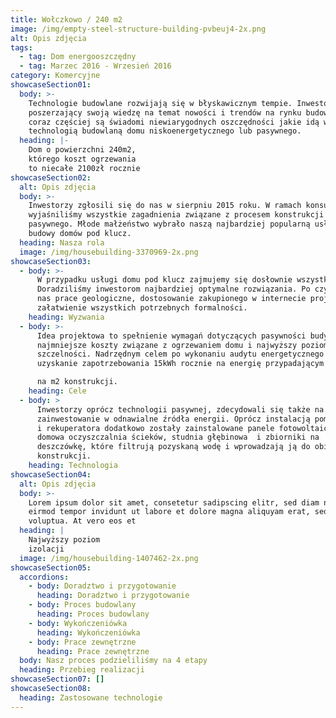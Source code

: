 ```yaml
---
title: Wołczkowo / 240 m2
image: /img/empty-steel-structure-building-pvbeuj4-2x.png
alt: Opis zdjęcia
tags:
  - tag: Dom energooszczędny
  - tag: Marzec 2016 - Wrzesień 2016
category: Komercyjne
showcaseSection01:
  body: >-
    Technologie budowlane rozwijają się w błyskawicznym tempie. Inwestorzy
    poszerzający swoją wiedzę na temat nowości i trendów na rynku budowlanych
    coraz częściej są świadomi niewiarygodnych oszczędności jakie idą w parze z
    technologią budowlaną domu niskoenergetycznego lub pasywnego. 
  heading: |-
    Dom o powierzchni 240m2, 
    którego koszt ogrzewania 
    to niecałe 2100zł rocznie
showcaseSection02:
  alt: Opis zdjęcia
  body: >-
    Inwestorzy zgłosili się do nas w sierpniu 2015 roku. W ramach konsultacji
    wyjaśniliśmy wszystkie zagadnienia związane z procesem konstrukcji domu
    pasywnego. Młode małżeństwo wybrało naszą najbardziej popularną usługę
    budowy domów pod klucz. 
  heading: Nasza rola
  image: /img/housebuilding-3370969-2x.png
showcaseSection03:
  - body: >-
      W przypadku usługi domu pod klucz zajmujemy się dosłownie wszystkim.
      Doradziliśmy inwestorom najbardziej optymalne rozwiązania. Po czym czekały
      nas prace geologiczne, dostosowanie zakupionego w internecie projektu i
      załatwienie wszystkich potrzebnych formalności.
    heading: Wyzwania
  - body: >-
      Idea projektowa to spełnienie wymagań dotyczących pasywności budynku - jak
      najmniejsze koszty związane z ogrzewaniem domu i najwyższy poziom
      szczelności. Nadrzędnym celem po wykonaniu audytu energetycznego było
      uzyskanie zapotrzebowania 15kWh rocznie na energię przypadającym 

      na m2 konstrukcji.
    heading: Cele
  - body: >
      Inwestorzy oprócz technologii pasywnej, zdecydowali się także na
      zainwestowanie w odnawialne źródła energii. Oprócz instalacją pompy ciepła
      i rekuperatora dodatkowo zostały zainstalowane panele fotowoltaiczne,
      domowa oczyszczalnia ścieków, studnia głębinowa  i zbiorniki na
      deszczówkę, które filtrują pozyskaną wodę i wprowadzają ją do obiegu
      konstrukcji.
    heading: Technologia
showcaseSection04:
  alt: Opis zdjęcia
  body: >-
    Lorem ipsum dolor sit amet, consetetur sadipscing elitr, sed diam nonumy
    eirmod tempor invidunt ut labore et dolore magna aliquyam erat, sed diam
    voluptua. At vero eos et
  heading: |
    Najwyższy poziom
    izolacji
  image: /img/housebuilding-1407462-2x.png
showcaseSection05:
  accordions:
    - body: Doradztwo i przygotowanie
      heading: Doradztwo i przygotowanie
    - body: Proces budowlany
      heading: Proces budowlany
    - body: Wykończeniówka
      heading: Wykończeniówka
    - body: Prace zewnętrzne
      heading: Prace zewnętrzne
  body: Nasz proces podzieliliśmy na 4 etapy
  heading: Przebieg realizacji
showcaseSection07: []
showcaseSection08:
  heading: Zastosowane technologie
---
```


